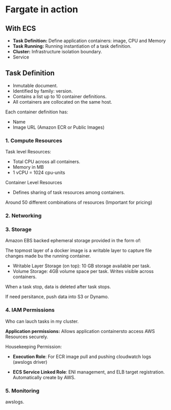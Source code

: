 # Fargate in action

## With ECS

- __Task Definition:__ Define application containers: image, CPU and Memory
- __Task Running:__ Running instantiation of a task definition.
- __Cluster:__ Infrastructure isolation boundary.
- Service

## Task Definition

- Inmutable document.
- Identified by family: version.
- Contains a list up to 10 container definitions.
- All containers are collocated on the same host.

Each container definition has:

- Name
- Image URL (Amazon ECR or Public Images)

### 1. Compute Resources

Task level Resources:

- Total CPU across all containers.
- Memory in MB
- 1 vCPU = 1024 cpu-units

Container Level Resources

- Defines sharing of task resources among containers.

Around 50 different combinations of resources (Important for pricing)

### 2. Networking

### 3. Storage

Amazon EBS backed ephemeral storage provided in the form of:

The topmost layer of a docker image is a writable layer to capture file changes made bu the running container.

- Writable Layer Storage (on top): 10 GB storage available per task.
- Volume Storage: 4GB volume space per task. Writes visible across containers.

When a task stop, data is deleted after task stops.

If need persitance, push data into S3 or Dynamo.

### 4. IAM Permissions

Who can lauch tasks in my cluster.

__Application permissions:__ Allows application containersto access AWS Resources securely.

Housekeeping Permission:

- __Execution Role__: For ECR image pull and pushing cloudwatch logs (awslogs driver)

- __ECS Service Linked Role__: ENI management, and ELB target registration. Automatically create by AWS.

### 5. Monitoring

awslogs.
